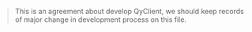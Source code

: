 > This is an agreement about develop QyClient, we should keep records of major change in
development process on this file.
